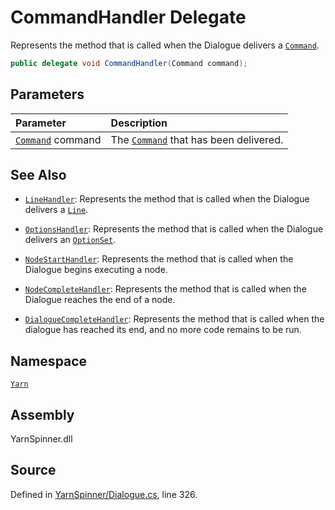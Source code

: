 # CommandHandler Delegate

Represents the method that is called when the Dialogue delivers a
[`Command`](/api/csharp/yarn/command.md).


```csharp
public delegate void CommandHandler(Command command);
```

## Parameters
|Parameter|Description|
|:---|:---|
|[`Command`](/api/csharp/yarn/command.md) command|The [`Command`](/api/csharp/yarn/command.md) that has been delivered.|


## See Also
* [`LineHandler`](/api/csharp/yarn/linehandler.md): 
Represents the method that is called when the Dialogue delivers a
[`Line`](/api/csharp/yarn/line.md).

* [`OptionsHandler`](/api/csharp/yarn/optionshandler.md): 
Represents the method that is called when the Dialogue delivers an
[`OptionSet`](/api/csharp/yarn/optionset.md).

* [`NodeStartHandler`](/api/csharp/yarn/nodestarthandler.md): 
Represents the method that is called when the Dialogue begins
executing a node.

* [`NodeCompleteHandler`](/api/csharp/yarn/nodecompletehandler.md): 
Represents the method that is called when the Dialogue reaches the
end of a node.

* [`DialogueCompleteHandler`](/api/csharp/yarn/dialoguecompletehandler.md): 
Represents the method that is called when the dialogue has reached
its end, and no more code remains to be run.

## Namespace
[`Yarn`](/api/csharp/yarn/README.md)

## Assembly
YarnSpinner.dll

## Source
Defined in [YarnSpinner/Dialogue.cs](https://github.com/YarnSpinnerTool/YarnSpinner//blob/develop/YarnSpinner/Dialogue.cs#L326), line 326.
